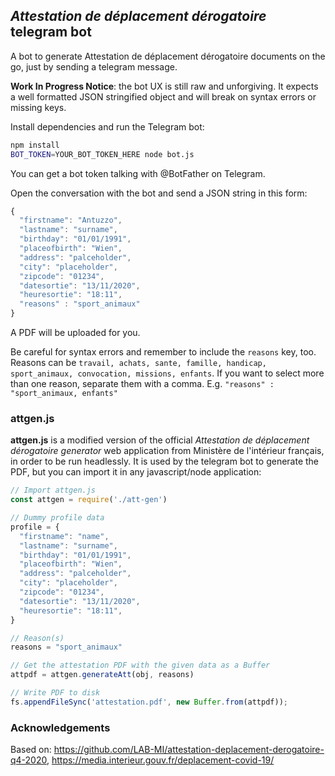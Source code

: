 ## *Attestation de déplacement dérogatoire* telegram bot

A bot to generate Attestation de déplacement dérogatoire documents on the go, just by sending a telegram message.

**Work In Progress Notice**: the bot UX is still raw and unforgiving. It expects a well formatted JSON stringified object and will break on syntax errors or missing keys.

Install dependencies and run the Telegram bot:

```bash
npm install
BOT_TOKEN=YOUR_BOT_TOKEN_HERE node bot.js
```

You can get a bot token talking with @BotFather on Telegram.

Open the conversation with the bot and send a JSON string in this form:

```javascript
{
  "firstname": "Antuzzo",
  "lastname": "surname",
  "birthday": "01/01/1991",
  "placeofbirth": "Wien",
  "address": "palceholder",
  "city": "placeholder",
  "zipcode": "01234",
  "datesortie": "13/11/2020",
  "heuresortie": "18:11",
  "reasons" : "sport_animaux"
}
```

A PDF will be uploaded for you.

Be careful for syntax errors and remember to include the `reasons` key, too. Reasons can be `travail, achats, sante, famille, handicap, sport_animaux, convocation, missions, enfants`. If you want to select more than one reason, separate them with a comma. E.g. `"reasons" : "sport_animaux, enfants"`



### attgen.js

**attgen.js** is a modified version of the official *Attestation de déplacement dérogatoire generator* web application from Ministère de l'intérieur français, in order to be run headlessly. It is used by the telegram bot to generate the PDF, but you can import it in any javascript/node application:

```javascript
// Import attgen.js
const attgen = require('./att-gen')

// Dummy profile data
profile = {
  "firstname": "name",
  "lastname": "surname",
  "birthday": "01/01/1991",
  "placeofbirth": "Wien",
  "address": "palceholder",
  "city": "placeholder",
  "zipcode": "01234",
  "datesortie": "13/11/2020",
  "heuresortie": "18:11",
}

// Reason(s)
reasons = "sport_animaux"

// Get the attestation PDF with the given data as a Buffer
attpdf = attgen.generateAtt(obj, reasons)

// Write PDF to disk
fs.appendFileSync('attestation.pdf', new Buffer.from(attpdf));

```



### Acknowledgements

Based on: https://github.com/LAB-MI/attestation-deplacement-derogatoire-q4-2020, https://media.interieur.gouv.fr/deplacement-covid-19/
